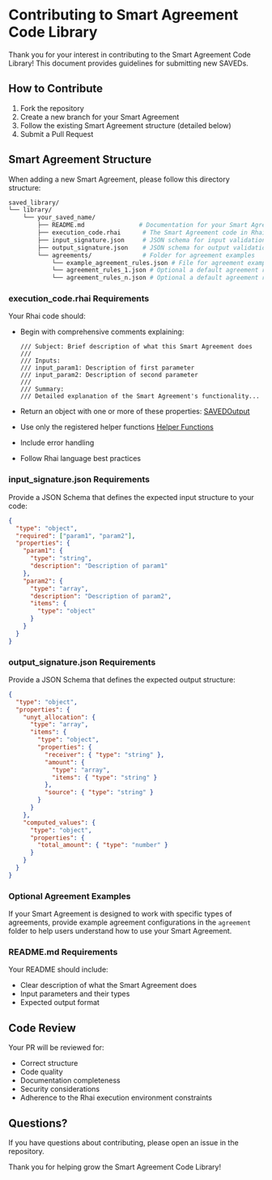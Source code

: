 # Contributing to Smart Agreement Code Library

Thank you for your interest in contributing to the Smart Agreement Code Library! This document provides guidelines for submitting new SAVEDs.

## How to Contribute

1. Fork the repository
2. Create a new branch for your Smart Agreement
3. Follow the existing Smart Agreement structure (detailed below)
4. Submit a Pull Request

## Smart Agreement Structure

When adding a new Smart Agreement, please follow this directory structure:

```bash
saved_library/
└── library/
    └── your_saved_name/
        ├── README.md               # Documentation for your Smart Agreement
        ├── execution_code.rhai      # The Smart Agreement code in Rhai format
        ├── input_signature.json     # JSON schema for input validation
        ├── output_signature.json    # JSON schema for output validation
        └── agreements/              # Folder for agreement examples
            └── example_agreement_rules.json # File for agreement examples
            └── agreement_rules_1.json # Optional a default agreement rules file
            └── agreement_rules_n.json # Optional a default agreement rules file
```

### execution_code.rhai Requirements

Your Rhai code should:

- Begin with comprehensive comments explaining:

  ```rhai
  /// Subject: Brief description of what this Smart Agreement does
  ///
  /// Inputs:
  /// input_param1: Description of first parameter
  /// input_param2: Description of second parameter
  ///
  /// Summary:
  /// Detailed explanation of the Smart Agreement's functionality...
  ```

- Return an object with one or more of these properties: [SAVEDOutput](https://docs.rs/saved_engine/latest/saved_engine/types/saved_output/struct.SAVEDOutput.html)
- Use only the registered helper functions [Helper Functions](https://docs.rs/saved_engine/latest/saved_engine/rhai_engine/rhai_functions/prelude/index.html)
- Include error handling
- Follow Rhai language best practices

### input_signature.json Requirements

Provide a JSON Schema that defines the expected input structure to your code:

```json
{
  "type": "object",
  "required": ["param1", "param2"],
  "properties": {
    "param1": {
      "type": "string",
      "description": "Description of param1"
    },
    "param2": {
      "type": "array",
      "description": "Description of param2",
      "items": {
        "type": "object"
      }
    }
  }
}
```

### output_signature.json Requirements

Provide a JSON Schema that defines the expected output structure:

```json
{
  "type": "object",
  "properties": {
    "unyt_allocation": {
      "type": "array",
      "items": {
        "type": "object",
        "properties": {
          "receiver": { "type": "string" },
          "amount": {
            "type": "array",
            "items": { "type": "string" }
          },
          "source": { "type": "string" }
        }
      }
    },
    "computed_values": {
      "type": "object",
      "properties": {
        "total_amount": { "type": "number" }
      }
    }
  }
}
```

### Optional Agreement Examples

If your Smart Agreement is designed to work with specific types of agreements, provide example agreement configurations in the `agreement` folder to help users understand how to use your Smart Agreement.

### README.md Requirements

Your README should include:

- Clear description of what the Smart Agreement does
- Input parameters and their types
- Expected output format

## Code Review

Your PR will be reviewed for:

- Correct structure
- Code quality
- Documentation completeness
- Security considerations
- Adherence to the Rhai execution environment constraints

## Questions?

If you have questions about contributing, please open an issue in the repository.

Thank you for helping grow the Smart Agreement Code Library!
